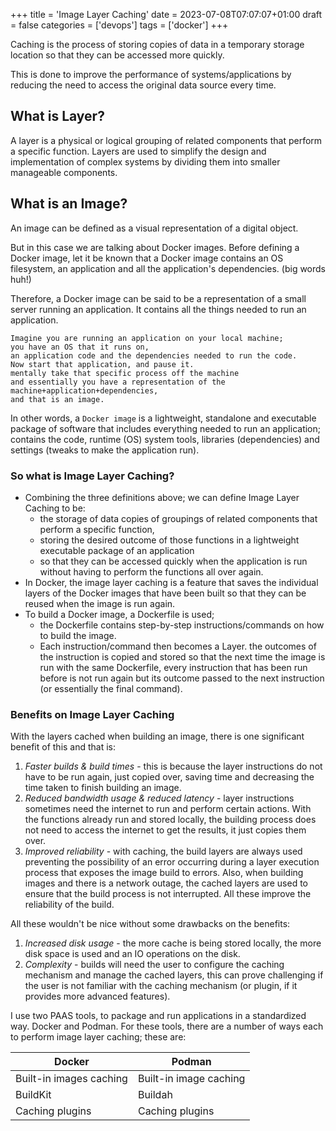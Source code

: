 +++
title = 'Image Layer Caching'
date = 2023-07-08T07:07:07+01:00
draft = false
categories = ['devops'] 
tags = ['docker']
+++

Caching is the process of storing copies of data in a temporary storage location so that they can be accessed more quickly.

This is done to improve the performance of systems/applications by reducing the need to access the original data source every time.

<!--more-->

## What is Layer?
A layer is a physical or logical grouping of related components that perform a specific function.
Layers are used to simplify the design and implementation of complex systems by dividing them into smaller manageable components.

## What is an Image?
An image can be defined as a visual representation of a digital object.

But in this case we are talking about Docker images.
Before defining a Docker image, let it be known that a Docker image contains an OS filesystem, an application and all the application's dependencies. (big words huh!)

Therefore, a Docker image can be said to be a representation of a small server running an application. It contains all the things needed to run an application. 
```text
Imagine you are running an application on your local machine;
you have an OS that it runs on,
an application code and the dependencies needed to run the code.
Now start that application, and pause it.
mentally take that specific process off the machine
and essentially you have a representation of the machine+application+dependencies,
and that is an image.
```
In other words, a `Docker image` is a lightweight, standalone and executable package of software that includes everything needed to run an application; contains the code, runtime (OS) system tools, libraries (dependencies) and settings (tweaks to make the application run).

### So what is Image Layer Caching?
- Combining the three definitions above; we can define Image Layer Caching to be:
	- the storage of data copies of groupings of related components that perform a specific function, 
	- storing the desired outcome of those functions in a lightweight executable package of an application 
	- so that they can be accessed quickly when the application is run without having to perform the functions all over again.
- In Docker, the image layer caching is a feature that saves the individual layers of the Docker images that have been built so that they can be reused when the image is run again.
- To build a Docker image, a Dockerfile is used;
	- the Dockerfile contains step-by-step instructions/commands on how to build the image. 
	- Each instruction/command then becomes a Layer.
	the outcomes of the instruction is copied and stored so that the next time the image is run with the same Dockerfile, every instruction that has been run before is not run again but its outcome passed to the next instruction (or essentially the final command).

### Benefits on Image Layer Caching
With the layers cached when building an image, there is one significant benefit of this and that is:
1. *Faster builds & build times* - this is because the layer instructions do not have to be run again, just copied over, saving time and decreasing the time taken to finish building an image.
2. *Reduced bandwidth usage & reduced latency* - layer instructions sometimes need the internet to run and perform certain actions. With the functions already run and stored locally,  the building process does not need to access the internet to get the results, it just copies them over.
3. *Improved reliability* - with caching, the build layers are always used preventing the possibility of an error occurring during a layer execution process that exposes the image build to errors. Also,  when building images and there is a network outage, the cached layers are used to ensure that the build process is not interrupted. All these improve the reliability of the build.

All these wouldn't be nice without some drawbacks on the benefits:
1. *Increased disk usage* - the more cache is being stored locally, the more disk space is used and an IO operations on the disk.
2. *Complexity* - builds will need the user to configure the caching mechanism and manage the cached layers, this can prove challenging if the user is not familiar with the caching mechanism (or plugin, if it provides more advanced features).

I use two PAAS tools, to package and run applications in a standardized way. Docker and Podman. 
For these tools, there are a number of ways each to perform image layer caching; these are:

| Docker                    | Podman                 |
| -----------------------   | ---------------------- |
| Built-in images caching   | Built-in image caching |
| BuildKit                  | Buildah                |
| Caching plugins           | Caching plugins                       |
